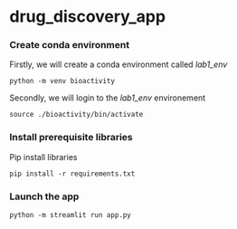 # drug_discovery_app

### Create conda environment
Firstly, we will create a conda environment called *lab1_env*
```
python -m venv bioactivity
```
Secondly, we will login to the *lab1_env* environement
```
source ./bioactivity/bin/activate
```
### Install prerequisite libraries
Pip install libraries
```
pip install -r requirements.txt
```

###  Launch the app
```
python -m streamlit run app.py
```
